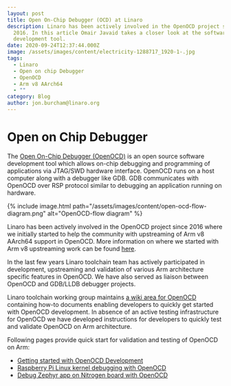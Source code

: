 ```yaml
---
layout: post
title: Open On-Chip Debugger (OCD) at Linaro
description: Linaro has been actively involved in the OpenOCD project since
  2016. In this article Omair Javaid takes a closer look at the software
  development tool.
date: 2020-09-24T12:37:44.000Z
image: /assets/images/content/electricity-1288717_1920-1-.jpg
tags:
  - Linaro
  - Open on chip Debugger
  - OpenOCD
  - Arm v8 AArch64
  - ""
category: Blog
author: jon.burcham@linaro.org
---
```

# Open on Chip Debugger

The [Open On-Chip Debugger (OpenOCD)](http://www.openocd.org/) is an open source software development tool which allows on-chip debugging and programming of applications via JTAG/SWD hardware interface. OpenOCD runs on a host computer along with a debugger like GDB. GDB communicates with OpenOCD over RSP protocol similar to debugging an application running on hardware.

{% include image.html path="/assets/images/content/open-ocd-flow-diagram.png" alt="OpenOCD-flow diagram" %}

Linaro has been actively involved in the OpenOCD project since 2016 where we initially started to help the community with upstreaming of Arm v8 AArch64 support in OpenOCD. More information on where we started with Arm v8 upstreaming work can be found [here](https://collaborate.linaro.org/display/TCWGPUB/OpenOCD+for+AArch64).

In the last few years Linaro toolchain team has actively participated in development, upstreaming and validation of various Arm architecture specific features in OpenOCD. We have also served as liaison between OpenOCD and GDB/LLDB debugger projects.

Linaro toolchain working group maintains [a wiki area for OpenOCD](https://collaborate.linaro.org/display/TCWGPUB/OpenOCD+@+Linaro) containing how-to documents enabling developers to quickly get started with OpenOCD development. In absence of an active testing infrastructure for OpenOCD we have developed instructions for developers to quickly test and validate OpenOCD on Arm architecture.

Following pages provide quick start for validation and testing of OpenOCD on Arm:

* [Getting started with OpenOCD Development](https://collaborate.linaro.org/display/TCWGPUB/Getting+started+with+OpenOCD+Development)
* [Raspberry Pi Linux kernel debugging with OpenOCD](https://collaborate.linaro.org/display/TCWGPUB/Raspberry+Pi+Linux+kernel+debugging+with+OpenOCD)
* [Debug Zephyr app on Nitrogen board with OpenOCD](https://collaborate.linaro.org/display/TCWGPUB/Debug+Zephyr+app+on+Nitrogen+board+with+OpenOCD)